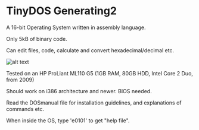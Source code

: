 # TinyDOS Generating2
A 16-bit Operating System written in assembly language.

Only 5kB of binary code.

Can edit files, code, calculate and convert hexadecimal/decimal etc.

![alt text](https://cdn.discordapp.com/attachments/616553373826547712/833349635066167306/PIKO.png)

Tested on an HP ProLiant ML110 G5 (1GB RAM, 80GB HDD, Intel Core 2 Duo, from 2009)

Should work on i386 architecture and newer. BIOS needed.

Read the DOSmanual file for installation guidelines, and explanations of commands etc.

When inside the OS, type 'e0101' to get "help file".
